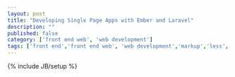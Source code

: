 ```yaml
---
layout: post
title: "Developing Single Page Apps with Ember and Laravel"
description: ""
published: false
category: ['front end web', 'web development']
tags: ['front end','front end web', 'web development','markup','less','emberjs','laravel','single page apps']
---
```


{% include JB/setup %}
